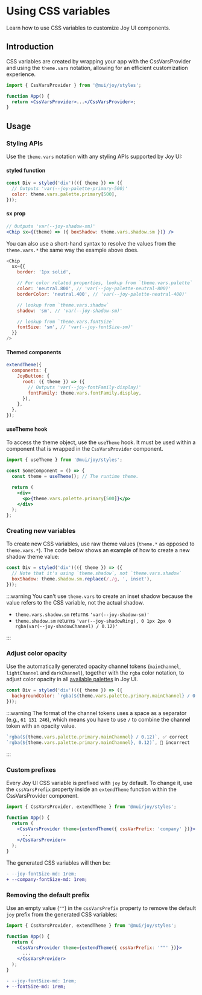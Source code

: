 # Using CSS variables

<p class="description">Learn how to use CSS variables to customize Joy UI components.</p>

## Introduction

CSS variables are created by wrapping your app with the CssVarsProvider and using the `theme.vars` notation, allowing for an efficient customization experience.

```jsx
import { CssVarsProvider } from '@mui/joy/styles';

function App() {
  return <CssVarsProvider>...</CssVarsProvider>;
}
```

## Usage

### Styling APIs

Use the `theme.vars` notation with any styling APIs supported by Joy UI:

#### styled function

```js
const Div = styled('div')(({ theme }) => ({
  // Outputs 'var(--joy-palette-primary-500)'
  color: theme.vars.palette.primary[500],
}));
```

#### sx prop

```jsx
// Outputs 'var(--joy-shadow-sm)'
<Chip sx={(theme) => ({ boxShadow: theme.vars.shadow.sm })} />
```

You can also use a short-hand syntax to resolve the values from the `theme.vars.*` the same way the example above does.

```js
<Chip
  sx={{
    border: '1px solid',

    // For color related properties, lookup from `theme.vars.palette`
    color: 'neutral.800', // 'var(--joy-palette-neutral-800)'
    borderColor: 'neutral.400', // 'var(--joy-palette-neutral-400)'

    // lookup from `theme.vars.shadow`
    shadow: 'sm', // 'var(--joy-shadow-sm)'

    // lookup from `theme.vars.fontSize`
    fontSize: 'sm', // 'var(--joy-fontSize-sm)'
  }}
/>
```

#### Themed components

```jsx
extendTheme({
  components: {
    JoyButton: {
      root: ({ theme }) => ({
        // Outputs 'var(--joy-fontFamily-display)'
        fontFamily: theme.vars.fontFamily.display,
      }),
    },
  },
});
```

#### useTheme hook

To access the theme object, use the `useTheme` hook. It must be used within a component that is wrapped in the `CssVarsProvider` component.

```jsx
import { useTheme } from '@mui/joy/styles';

const SomeComponent = () => {
  const theme = useTheme(); // The runtime theme.

  return (
    <div>
      <p>{theme.vars.palette.primary[500]}</p>
    </div>
  );
};
```

### Creating new variables

To create new CSS variables, use raw theme values (`theme.*` as opposed to `theme.vars.*`). The code below shows an example of how to create a new shadow theme value:

```js
const Div = styled('div')(({ theme }) => ({
  // Note that it's using `theme.shadow`, not `theme.vars.shadow`
  boxShadow: theme.shadow.sm.replace(/,/g, ', inset'),
}));
```

:::warning
You can't use `theme.vars` to create an inset shadow because the value refers to the CSS variable, not the actual shadow.

- `theme.vars.shadow.sm` returns `'var(--joy-shadow-sm)'`
- `theme.shadow.sm` returns `'var(--joy-shadowRing), 0 1px 2px 0 rgba(var(--joy-shadowChannel) / 0.12)'`

:::

### Adjust color opacity

Use the automatically generated opacity channel tokens (`mainChannel`, `lightChannel` and `darkChannel`), together with the `rgba` color notation, to adjust color opacity in all [available palettes](/joy-ui/customization/theme-colors/#default-color-tokens/) in Joy UI.

```js
const Div = styled('div')(({ theme }) => ({
  backgroundColor: `rgba(${theme.vars.palette.primary.mainChannel} / 0.12)`,
}));
```

:::warning
The format of the channel tokens uses a space as a separator (e.g., `61 131 246`), which means you have to use `/` to combine the channel token with an opacity value.

```js
`rgba(${theme.vars.palette.primary.mainChannel} / 0.12)`, ✅ correct
`rgba(${theme.vars.palette.primary.mainChannel}, 0.12)`, 🚫 incorrect
```

:::

### Custom prefixes

Every Joy UI CSS variable is prefixed with `joy` by default.
To change it, use the `cssVarsPrefix` property inside an `extendTheme` function within the CssVarsProvider component.

```jsx
import { CssVarsProvider, extendTheme } from '@mui/joy/styles';

function App() {
  return (
    <CssVarsProvider theme={extendTheme({ cssVarPrefix: 'company' })}>
      ...
    </CssVarsProvider>
  );
}
```

The generated CSS variables will then be:

```diff
- --joy-fontSize-md: 1rem;
+ --company-fontSize-md: 1rem;
```

### Removing the default prefix

Use an empty value (`""`) in the `cssVarsPrefix` property to remove the default `joy` prefix from the generated CSS variables:

```jsx
import { CssVarsProvider, extendTheme } from '@mui/joy/styles';

function App() {
  return (
    <CssVarsProvider theme={extendTheme({ cssVarPrefix: '""' })}>
      ...
    </CssVarsProvider>
  );
}
```

```diff
- --joy-fontSize-md: 1rem;
+ --fontSize-md: 1rem;
```
